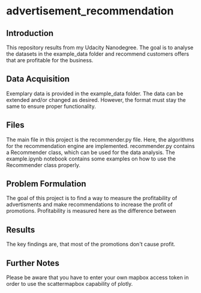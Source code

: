 # advertisement_recommendation

## Introduction
This repository results from my Udacity Nanodegree. The goal is to analyse the datasets in 
the example_data folder and recommend customers offers that are profitable for the business. 

## Data Acquisition
Exemplary data is provided in the example_data folder. The data can be extended and/or changed as desired. 
However, the format must stay the same to ensure proper functionality.

## Files
The main file in this project is the recommender.py file. Here, the algorithms for the recommendation engine are implemented.
recommender.py contains a Recommender class, which can be used for the data analysis. The example.ipynb notebook contains some examples
on how to use the Recommender class properly.

## Problem Formulation
The goal of this project is to find a way to measure the profitability of advertisments and make recommendations to increase
the profit of promotions. Profitability is measured here as the difference between 

## Results
The key findings are, that most of the promotions don't cause profit.

## Further Notes
Please be aware that you have to enter your own mapbox access token in order to use the scattermapbox capability of plotly. 
